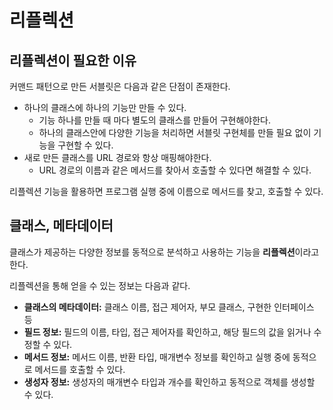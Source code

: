 리플렉션
==

## 리플렉션이 필요한 이유
커맨드 패턴으로 만든 서블릿은 다음과 같은 단점이 존재한다.

- 하나의 클래스에 하나의 기능만 만들 수 있다.
  - 기능 하나를 만들 때 마다 별도의 클래스를 만들어 구현해야한다.
  - 하나의 클래스안에 다양한 기능을 처리하면 서블릿 구현체를 만들 필요 없이 기능을 구현할 수 있다. 
- 새로 만든 클래스를 URL 경로와 항상 매핑해야한다.
  - URL 경로의 이름과 같은 메서드를 찾아서 호출할 수 있다면 해결할 수 있다.

리플렉션 기능을 활용하면 프로그램 실행 중에 이름으로 메서드를 찾고, 호출할 수 있다.

## 클래스, 메타데이터
클래스가 제공하는 다양한 정보를 동적으로 분석하고 사용하는 기능을 **리플렉션**이라고 한다.

리플렉션을 통해 얻을 수 있는 정보는 다음과 같다.
- **클래스의 메타데이터:** 클래스 이름, 접근 제어자, 부모 클래스, 구현한 인터페이스 등
- **필드 정보:** 필드의 이름, 타입, 접근 제어자를 확인하고, 해당 필드의 값을 읽거나 수정할 수 있다.
- **메서드 정보:** 메서드 이름, 반환 타입, 매개변수 정보를 확인하고 실행 중에 동적으로 메서드를 호출할 수 있다.
- **생성자 정보:** 생성자의 매개변수 타입과 개수를 확인하고 동적으로 객체를 생성할 수 있다.
